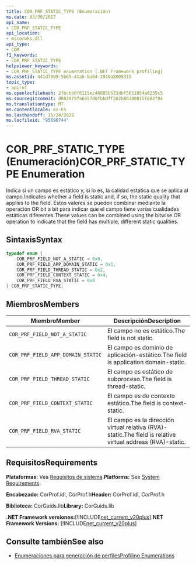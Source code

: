 ```yaml
---
title: COR_PRF_STATIC_TYPE (Enumeración)
ms.date: 03/30/2017
api_name:
- COR_PRF_STATIC_TYPE
api_location:
- mscorwks.dll
api_type:
- COM
f1_keywords:
- COR_PRF_STATIC_TYPE
helpviewer_keywords:
- COR_PRF_STATIC_TYPE enumeration [.NET Framework profiling]
ms.assetid: 441d7809-5b65-41a5-ba64-2910a8008315
topic_type:
- apiref
ms.openlocfilehash: 2fbcbb6f6115ec48085b533dbf5611054a8235c5
ms.sourcegitcommit: d8020797a6657d0fbbdff362b80300815f682f94
ms.translationtype: MT
ms.contentlocale: es-ES
ms.lasthandoff: 11/24/2020
ms.locfileid: "95696744"
---
```

# <a name="cor_prf_static_type-enumeration"></a><span data-ttu-id="d00a5-102">COR_PRF_STATIC_TYPE (Enumeración)</span><span class="sxs-lookup"><span data-stu-id="d00a5-102">COR_PRF_STATIC_TYPE Enumeration</span></span>

<span data-ttu-id="d00a5-103">Indica si un campo es estático y, si lo es, la calidad estática que se aplica al campo.</span><span class="sxs-lookup"><span data-stu-id="d00a5-103">Indicates whether a field is static and, if so, the static quality that applies to the field.</span></span> <span data-ttu-id="d00a5-104">Estos valores se pueden combinar mediante la operación OR bit a bit para indicar que el campo tiene varias cualidades estáticas diferentes.</span><span class="sxs-lookup"><span data-stu-id="d00a5-104">These values can be combined using the bitwise OR operation to indicate that the field has multiple, different static qualities.</span></span>  
  
## <a name="syntax"></a><span data-ttu-id="d00a5-105">Sintaxis</span><span class="sxs-lookup"><span data-stu-id="d00a5-105">Syntax</span></span>  
  
```cpp  
typedef enum {  
    COR_PRF_FIELD_NOT_A_STATIC = 0x0,  
    COR_PRF_FIELD_APP_DOMAIN_STATIC = 0x1,  
    COR_PRF_FIELD_THREAD_STATIC = 0x2,  
    COR_PRF_FIELD_CONTEXT_STATIC = 0x4,  
    COR_PRF_FIELD_RVA_STATIC = 0x8  
} COR_PRF_STATIC_TYPE;  
```  
  
## <a name="members"></a><span data-ttu-id="d00a5-106">Miembros</span><span class="sxs-lookup"><span data-stu-id="d00a5-106">Members</span></span>  
  
|<span data-ttu-id="d00a5-107">Miembro</span><span class="sxs-lookup"><span data-stu-id="d00a5-107">Member</span></span>|<span data-ttu-id="d00a5-108">Descripción</span><span class="sxs-lookup"><span data-stu-id="d00a5-108">Description</span></span>|  
|------------|-----------------|  
|`COR_PRF_FIELD_NOT_A_STATIC`|<span data-ttu-id="d00a5-109">El campo no es estático.</span><span class="sxs-lookup"><span data-stu-id="d00a5-109">The field is not static.</span></span>|  
|`COR_PRF_FIELD_APP_DOMAIN_STATIC`|<span data-ttu-id="d00a5-110">El campo es dominio de aplicación-estático.</span><span class="sxs-lookup"><span data-stu-id="d00a5-110">The field is application domain-static.</span></span>|  
|`COR_PRF_FIELD_THREAD_STATIC`|<span data-ttu-id="d00a5-111">El campo es estático de subproceso.</span><span class="sxs-lookup"><span data-stu-id="d00a5-111">The field is thread-static.</span></span>|  
|`COR_PRF_FIELD_CONTEXT_STATIC`|<span data-ttu-id="d00a5-112">El campo es de contexto estático.</span><span class="sxs-lookup"><span data-stu-id="d00a5-112">The field is context-static.</span></span>|  
|`COR_PRF_FIELD_RVA_STATIC`|<span data-ttu-id="d00a5-113">El campo es la dirección virtual relativa (RVA)-static.</span><span class="sxs-lookup"><span data-stu-id="d00a5-113">The field is relative virtual address (RVA)-static.</span></span>|  
  
## <a name="requirements"></a><span data-ttu-id="d00a5-114">Requisitos</span><span class="sxs-lookup"><span data-stu-id="d00a5-114">Requirements</span></span>  

 <span data-ttu-id="d00a5-115">**Plataformas:** Vea [Requisitos de sistema](../../get-started/system-requirements.md).</span><span class="sxs-lookup"><span data-stu-id="d00a5-115">**Platforms:** See [System Requirements](../../get-started/system-requirements.md).</span></span>  
  
 <span data-ttu-id="d00a5-116">**Encabezado:** CorProf.idl, CorProf.h</span><span class="sxs-lookup"><span data-stu-id="d00a5-116">**Header:** CorProf.idl, CorProf.h</span></span>  
  
 <span data-ttu-id="d00a5-117">**Biblioteca:** CorGuids.lib</span><span class="sxs-lookup"><span data-stu-id="d00a5-117">**Library:** CorGuids.lib</span></span>  
  
 <span data-ttu-id="d00a5-118">**.NET Framework versiones:**[!INCLUDE[net_current_v20plus](../../../../includes/net-current-v20plus-md.md)]</span><span class="sxs-lookup"><span data-stu-id="d00a5-118">**.NET Framework Versions:** [!INCLUDE[net_current_v20plus](../../../../includes/net-current-v20plus-md.md)]</span></span>  
  
## <a name="see-also"></a><span data-ttu-id="d00a5-119">Consulte también</span><span class="sxs-lookup"><span data-stu-id="d00a5-119">See also</span></span>

- [<span data-ttu-id="d00a5-120">Enumeraciones para generación de perfiles</span><span class="sxs-lookup"><span data-stu-id="d00a5-120">Profiling Enumerations</span></span>](profiling-enumerations.md)
